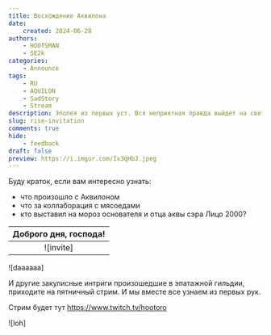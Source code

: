 ```yaml
---
title: Восхождение Аквилона
date:
    created: 2024-06-28
authors:
    - HOOTSMAN
    - SE2k
categories:
    - Announce
tags:
    - RU
    - AQUILON
    - SadStory
    - Stream
description: Эпопея из первых уст. Вся неприятная правда выйдет на свет.
slug: rise-invitation
comments: true
hide:
    - feedback
draft: false
preview: https://i.imgur.com/Ix3qHbJ.jpeg
---
```




Буду краток, если вам интересно узнать:

- что произошло с Аквилоном
- что за коллаборация с мясоедами
- кто выставил на мороз основателя и отца аквы сэра Лицо 2000?
<!-- more -->
| Доброго дня, господа! |
| :-------------------: |
|       ![invite]       |

![daaaaaa]

И другие закулисные интриги произошедшие в эпатажной гильдии, приходите на пятничный стрим. И мы вместе все узнаем из первых рук.

Стрим будет тут <https://www.twitch.tv/hootoro>

![loh]
